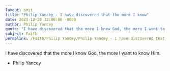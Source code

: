```yaml
---
layout: post
title: "Philip Yancey - I have discovered that the more I know"
date: 2024-12-28 12:00:00 -0000
author: Philip Yancey
quote: "I have discovered that the more I know God, the more I want to know Him."
subject: Faith
permalink: /Faith/Philip Yancey/Philip Yancey - I have discovered that the more I know
---
```


I have discovered that the more I know God, the more I want to know Him.

- Philip Yancey
